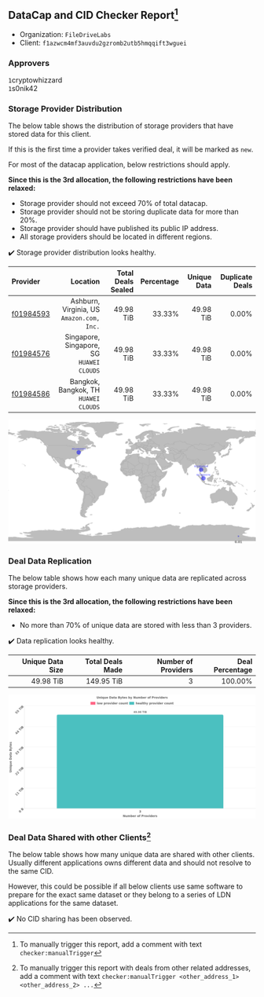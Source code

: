 ## DataCap and CID Checker Report[^1]
 - Organization: `FileDriveLabs`
 - Client: `f1azwcm4mf3auvdu2gzromb2utb5hmqqift3wguei`
### Approvers
`1`cryptowhizzard<br/>`1`s0nik42

### Storage Provider Distribution
The below table shows the distribution of storage providers that have stored data for this client.

If this is the first time a provider takes verified deal, it will be marked as `new`.

For most of the datacap application, below restrictions should apply.

**Since this is the 3rd allocation, the following restrictions have been relaxed:**
 - Storage provider should not exceed 70% of total datacap.
 - Storage provider should not be storing duplicate data for more than 20%.
 - Storage provider should have published its public IP address.
 - All storage providers should be located in different regions.

✔️ Storage provider distribution looks healthy.

| Provider                                              |                                     Location | Total Deals Sealed | Percentage | Unique Data | Duplicate Deals |
| :---------------------------------------------------- | -------------------------------------------: | -----------------: | ---------: | ----------: | --------------: |
| [f01984593](https://filfox.info/en/address/f01984593) | Ashburn, Virginia, US<br/>`Amazon.com, Inc.` |          49.98 TiB |     33.33% |   49.98 TiB |           0.00% |
| [f01984576](https://filfox.info/en/address/f01984576) | Singapore, Singapore, SG<br/>`HUAWEI CLOUDS` |          49.98 TiB |     33.33% |   49.98 TiB |           0.00% |
| [f01984586](https://filfox.info/en/address/f01984586) |     Bangkok, Bangkok, TH<br/>`HUAWEI CLOUDS` |          49.98 TiB |     33.33% |   49.98 TiB |           0.00% |

<img src="https://raw.githubusercontent.com/data-preservation-programs/filplus-checker-assets/main/filecoin-project/filecoin-plus-large-datasets/issues/1716/1689666057985.png"/>

### Deal Data Replication
The below table shows how each many unique data are replicated across storage providers.


**Since this is the 3rd allocation, the following restrictions have been relaxed:**
- No more than 70% of unique data are stored with less than 3 providers.

✔️ Data replication looks healthy.

| Unique Data Size | Total Deals Made | Number of Providers | Deal Percentage |
| ---------------: | ---------------: | ------------------: | --------------: |
|        49.98 TiB |       149.95 TiB |                   3 |         100.00% |

<img src="https://raw.githubusercontent.com/data-preservation-programs/filplus-checker-assets/main/filecoin-project/filecoin-plus-large-datasets/issues/1716/1689666059530.png"/>

### Deal Data Shared with other Clients[^3]
The below table shows how many unique data are shared with other clients.
Usually different applications owns different data and should not resolve to the same CID.

However, this could be possible if all below clients use same software to prepare for the exact same dataset or they belong to a series of LDN applications for the same dataset.

✔️ No CID sharing has been observed.

[^1]: To manually trigger this report, add a comment with text `checker:manualTrigger`

[^2]: Deals from those addresses are combined into this report as they are specified with `checker:manualTrigger`

[^3]: To manually trigger this report with deals from other related addresses, add a comment with text `checker:manualTrigger <other_address_1> <other_address_2> ...`
